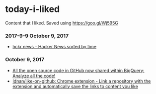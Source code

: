 # today-i-liked 
Content that I liked. Saved using https://goo.gl/Wj595G 


### 2017-9-9 October 9, 2017 
- [hckr news - Hacker News sorted by time](http://hckrnews.com/) 
### October 9, 2017 
- [All the open source code in GitHub now shared within BigQuery: Analyze all the code!](https://medium.com/google-cloud/github-on-bigquery-analyze-all-the-code-b3576fd2b150) 
- [Idnan/like-on-github: Chrome extension - Link a repository with the extension and automatically save the links to content you like](https://github.com/Idnan/like-on-github) 
